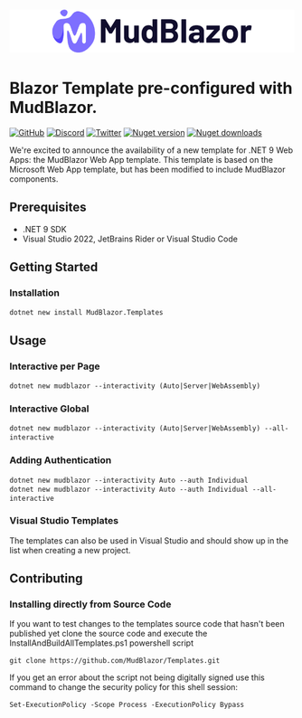 # ![MudBlazor](content/MudBlazor-GitHub-NoBg.png)
# Blazor Template pre-configured with MudBlazor.

[![GitHub](https://img.shields.io/github/license/garderoben/mudblazor?color=%23594ae2&style=flat-square)](https://github.com/Garderoben/MudBlazor.Templates/blob/master/LICENSE)
[![Discord](https://img.shields.io/discord/786656789310865418?color=%237289da&label=Discord&logo=discord&logoColor=%237289da&style=flat-square)](https://discord.gg/mudblazor)
[![Twitter](https://img.shields.io/twitter/follow/MudBlazor?color=1DA1F2&label=Twitter&logo=Twitter&style=flat-square)](https://twitter.com/MudBlazor)
[![Nuget version](https://img.shields.io/nuget/v/MudBlazor.Templates?color=ff4081&label=nuget%20version&logo=nuget&style=flat-square)](https://www.nuget.org/packages/MudBlazor.Templates/)
[![Nuget downloads](https://img.shields.io/nuget/dt/MudBlazor.Templates?color=ff4081&label=nuget%20downloads&logo=nuget&style=flat-square)](https://www.nuget.org/packages/MudBlazor.Templates/)

We're excited to announce the availability of a new template for .NET 9 Web Apps: the MudBlazor Web App template. This template is based on the Microsoft Web App template, but has been modified to include MudBlazor components.

## Prerequisites

- .NET 9 SDK
- Visual Studio 2022, JetBrains Rider or Visual Studio Code 

## Getting Started
### Installation
```
dotnet new install MudBlazor.Templates
```

## Usage
### Interactive per Page
```
dotnet new mudblazor --interactivity (Auto|Server|WebAssembly)
```

### Interactive Global
```
dotnet new mudblazor --interactivity (Auto|Server|WebAssembly) --all-interactive
```

### Adding Authentication
```
dotnet new mudblazor --interactivity Auto --auth Individual
dotnet new mudblazor --interactivity Auto --auth Individual --all-interactive
```

### Visual Studio Templates
The templates can also be used in Visual Studio and should show up in the list when creating a new project.

## Contributing
### Installing directly from Source Code
If you want to test changes to the templates source code that hasn't been published yet 
clone the source code and execute the InstallAndBuildAllTemplates.ps1 powershell script
```
git clone https://github.com/MudBlazor/Templates.git
```
If you get an error about the script not being digitally signed use this command to change the security policy for this shell session:
```
Set-ExecutionPolicy -Scope Process -ExecutionPolicy Bypass
```
